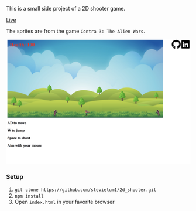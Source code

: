 This is a small side project of a 2D shooter game.

[Live](https://stevielum1.github.io/2d_shooter/)

The sprites are from the game `Contra 3: The Alien Wars`.

![2d_shooter](./docs/2d_shooter.png)

### Setup
1. `git clone https://github.com/stevielum1/2d_shooter.git`
2. `npm install`
3. Open `index.html` in your favorite browser
